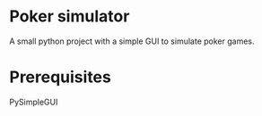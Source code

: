 # Poker simulator
A small python project with a simple GUI to simulate poker games.
# Prerequisites
PySimpleGUI
